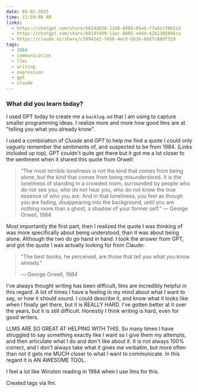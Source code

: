 ```yaml
---
date: 05-02-2025
time: 11:59:08 AM
links:
  - https://chatgpt.com/share/6814d830-23d0-8005-85a5-f7a5e1f0621d
  - https://chatgpt.com/share/6814fdd9-11ec-8005-a4d4-d1b2305006ca
  - https://claude.ai/share/c59942e2-f458-4ecb-b63b-b6d7c60df319
tags:
  - 1984
  - communication
  - llms
  - writing
  - expression
  - gpt
  - claude
---
```


### What did you learn today?
I used GPT today to create me a `backlog.md` that I am using to capture smaller programming ideas. I
realize more and more how good llms are at "telling you what you already know".

I used a combination of *Cluade* and *GPT* to help me find a quote I could only vaguely remember
the sentiments of, and suspected to be from 1984. (Links included up top). GPT couldn't quite
get there but it got me a lot closer to the sentiment when it shared this quote from Orwell:


> “The most terrible loneliness is not the kind that comes from being alone, but the kind that comes from being misunderstood. It is the loneliness of standing in a crowded room, surrounded by people who do not see you, who do not hear you, who do not know the true essence of who you are. And in that loneliness, you feel as though you are fading, disappearing into the background, until you are nothing more than a ghost, a shadow of your former self.”
> ― George Orwell, 1984 

Most importantly the first part, then I realized the quote I was thinking of was more specifically about being understood, than it was about being alone. Although
the two do go hand in hand. I took the answer from GPT, and got the quote I was actually looking for from Claude:

> "The best books, he perceived, are those that tell you what you know already."
> 
> — George Orwell, *1984*

I've always thought writing has been difficult, llms are incredibly helpful in this regard. A lot of times I 
have a feeling in my mind about what I want to say, or how it should sound. I could describe it, and know what it
looks like when I finally get there, but it is REALLY HARD. I've gotten better at it over the years, but it is
still difficult. Honestly I think writing is hard, even for good writers.

LLMS ARE SO GREAT AT HELPING WITH THIS. So many times I have struggled to say something exactly like I want so I 
give them my attempts, and then articulate what I do and don't like about it. It is not always 100% correct, and I don't
always take what it gives me verbatim, but more often than not it gets me MUCH closer to what I want to communicate. In this regard it is 
AN AWESOME TOOL. 

I feel a lot like Winston reading in 1984 when I use llms for this. 

Created tags via llm.